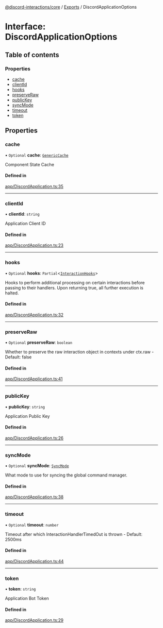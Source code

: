[@discord-interactions/core](../README.md) / [Exports](../modules.md) / DiscordApplicationOptions

# Interface: DiscordApplicationOptions

## Table of contents

### Properties

- [cache](DiscordApplicationOptions.md#cache)
- [clientId](DiscordApplicationOptions.md#clientid)
- [hooks](DiscordApplicationOptions.md#hooks)
- [preserveRaw](DiscordApplicationOptions.md#preserveraw)
- [publicKey](DiscordApplicationOptions.md#publickey)
- [syncMode](DiscordApplicationOptions.md#syncmode)
- [timeout](DiscordApplicationOptions.md#timeout)
- [token](DiscordApplicationOptions.md#token)

## Properties

### cache

• `Optional` **cache**: [`GenericCache`](GenericCache.md)

Component State Cache

#### Defined in

[app/DiscordApplication.ts:35](https://github.com/ssMMiles/discord-interactions/blob/c2e131f/packages/core/src/app/DiscordApplication.ts#L35)

___

### clientId

• **clientId**: `string`

Application Client ID

#### Defined in

[app/DiscordApplication.ts:23](https://github.com/ssMMiles/discord-interactions/blob/c2e131f/packages/core/src/app/DiscordApplication.ts#L23)

___

### hooks

• `Optional` **hooks**: `Partial`<[`InteractionHooks`](../modules.md#interactionhooks)\>

Hooks to perform additional processing on certain interactions before passing to their handlers. Upon returning true, all further execution is halted.

#### Defined in

[app/DiscordApplication.ts:32](https://github.com/ssMMiles/discord-interactions/blob/c2e131f/packages/core/src/app/DiscordApplication.ts#L32)

___

### preserveRaw

• `Optional` **preserveRaw**: `boolean`

Whether to preserve the raw interaction object in contexts under ctx.raw - Default: false

#### Defined in

[app/DiscordApplication.ts:41](https://github.com/ssMMiles/discord-interactions/blob/c2e131f/packages/core/src/app/DiscordApplication.ts#L41)

___

### publicKey

• **publicKey**: `string`

Application Public Key

#### Defined in

[app/DiscordApplication.ts:26](https://github.com/ssMMiles/discord-interactions/blob/c2e131f/packages/core/src/app/DiscordApplication.ts#L26)

___

### syncMode

• `Optional` **syncMode**: [`SyncMode`](../enums/SyncMode.md)

What mode to use for syncing the global command manager.

#### Defined in

[app/DiscordApplication.ts:38](https://github.com/ssMMiles/discord-interactions/blob/c2e131f/packages/core/src/app/DiscordApplication.ts#L38)

___

### timeout

• `Optional` **timeout**: `number`

Timeout after which InteractionHandlerTimedOut is thrown - Default: 2500ms

#### Defined in

[app/DiscordApplication.ts:44](https://github.com/ssMMiles/discord-interactions/blob/c2e131f/packages/core/src/app/DiscordApplication.ts#L44)

___

### token

• **token**: `string`

Application Bot Token

#### Defined in

[app/DiscordApplication.ts:29](https://github.com/ssMMiles/discord-interactions/blob/c2e131f/packages/core/src/app/DiscordApplication.ts#L29)
